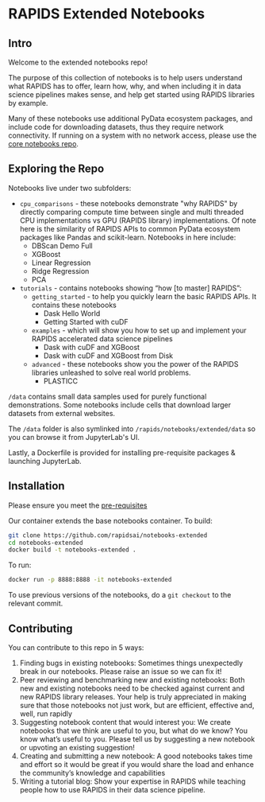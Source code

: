 # RAPIDS Extended Notebooks
## Intro
Welcome to the extended notebooks repo!

The purpose of this collection of notebooks is to help users understand what RAPIDS has to offer, learn how, why, and when including it in data science pipelines makes sense, and help get started using RAPIDS libraries by example. 

Many of these notebooks use additional PyData ecosystem packages, and include code for downloading datasets, thus they require network connectivity. If running on a system with no network access, please use the [core notebooks repo](https://github.com/rapidsai/notebooks).

## Exploring the Repo
Notebooks live under two subfolders:
- `cpu_comparisons` - these notebooks demonstrate "why RAPIDS" by directly comparing compute time between single and multi threaded CPU implementations vs GPU (RAPIDS library) implementations. Of note here is the similarity of RAPIDS APIs to common PyData ecosystem packages like Pandas and scikit-learn. Notebooks in here include: 
    - DBScan Demo Full
    - XGBoost
    - Linear Regression
    - Ridge Regression
    - PCA
- `tutorials` - contains notebooks showing “how [to master] RAPIDS”:
    - `getting_started` - to help you quickly learn the basic RAPIDS APIs.  It contains these notebooks
        - Dask Hello World
        - Getting Started with cuDF
    - `examples` - which will show you how to set up and implement your RAPIDS accelerated data science pipelines
        - Dask with cuDF and XGBoost
        - Dask with cuDF and XGBoost from Disk
    - `advanced` - these notebooks show you the power of the RAPIDS libraries unleashed to solve real world problems.  
        - PLASTICC 

`/data` contains small data samples used for purely functional demonstrations. Some notebooks include cells that download larger datasets from external websites.

The `/data` folder is also symlinked into `/rapids/notebooks/extended/data` so you can browse it from JupyterLab's UI.

Lastly, a Dockerfile is provided for installing pre-requisite packages & launching JupyterLab.

## Installation

Please ensure you meet the [pre-requisites](https://rapids.ai/start.html#prerequisites)

Our container extends the base notebooks container. To build:
```bash
git clone https://github.com/rapidsai/notebooks-extended
cd notebooks-extended
docker build -t notebooks-extended .
```

To run:
```bash
docker run -p 8888:8888 -it notebooks-extended
```

To use previous versions of the notebooks, do a `git checkout` to the relevant commit.

## Contributing
You can contribute to this repo in 5 ways:
1. Finding bugs in existing notebooks:
   Sometimes things unexpectedly break in our notebooks. Please raise an issue so we can fix it!
2. Peer reviewing and benchmarking new and existing notebooks:
   Both new and existing notebooks need to be checked against current and new RAPIDS library releases. Your help is truly appreciated in making sure that those notebooks not just work, but are efficient, effective and, well, run rapidly
3. Suggesting notebook content that would interest you:
   We create notebooks that we think are useful to you, but what do we know? You know what’s useful to you. Please tell us by suggesting a new notebook or upvoting an existing suggestion!
4. Creating and submitting a new notebook:
   A good notebooks takes time and effort so it would be great if you would share the load and enhance the community’s knowledge and capabilities
5. Writing a tutorial blog:
   Show your expertise in RAPIDS while teaching people how to use RAPIDS in their data science pipeline.
